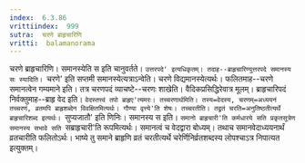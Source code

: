 ```yaml
---
index:  6.3.86
vrittiindex:  999
sutra:  चरणे ब्राहृचारिणि
vritti:  balamanorama 
---
```


चरणे ब्राहृचारिणि। समानस्येति स इति चानुवर्तते। `उत्तरपदे' इत्यधिकृतम्। तदाह--ब्राहृचारिण्युत्तरपदे समानस्य सः स्यादिति। `चरणे' इति सप्तमी समानस्येत्यत्राऽन्वेति। चरणे विद्यमानस्येत्यर्थः। फलितमाह--चरणे समानत्वेन गम्यमाने इति। तत्र चरणपदं व्याचष्टे--चरणः शाखेति। वैदिकप्रसिद्धिरेवात्र मूलम्। ब्राहृचारिपदं निर्वक्तुमाह--ब्राहृ वेद इति। `वेदस्तत्त्वं तपो ब्राहृए'त्यमरः। तच्चरणार्थमिति। तस्य=वेदस्य, चरणम्=अध्ययनं तच्चरणं, व्रतमपि ब्राहृशब्देन विवक्षितमित्यर्थः। गौण्या वृत्त्ये'ति शेषः। तच्चरतीति। तद्व्रतं चरति=अनुतिष्ठतीत्यर्थे ब्राहृचारिशब्द इत्यर्थः। `सुप्यजातौ' इति णिनिः। समानस्य स इति। `समानो ब्राहृचारी'ति कर्मधारये सति प्रकृतसूत्रेण समानस्य सभावे सति `सब्राहृचारी'ति रूपमित्यर्थः। समानत्वं च वेदद्वारा बोध्यम्। तथाच समानवेदाध्ययनार्थं व्रतचारीति फलितोऽर्थः। भाष्ये तु समाने ब्राहृणि व्रतं चरतीत्यर्थे चरेर्णिनिर्व्रतशब्दस्य लोपश्चाऽत्र निपात्यत इत्युक्तम्। 

